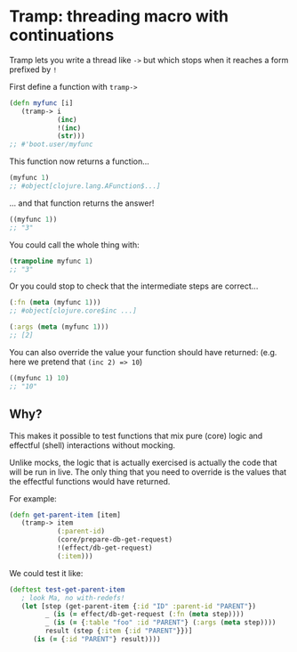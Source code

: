 # Tramp: threading macro with continuations

Tramp lets you write a thread like `->` but which stops when it
reaches a form prefixed by `!`

First define a function with `tramp->`

```clojure
(defn myfunc [i]
   (tramp-> i
            (inc)
            !(inc)
            (str)))
;; #'boot.user/myfunc
```

This function now returns a function...

```clojure
(myfunc 1)
;; #object[clojure.lang.AFunction$...]
```

... and that function returns the answer!

```clojure
((myfunc 1))
;; "3"
```

You could call the whole thing with:

```clojure
(trampoline myfunc 1)
;; "3"
```

Or you could stop to check that the intermediate steps are correct...

```clojure
(:fn (meta (myfunc 1)))
;; #object[clojure.core$inc ...]

(:args (meta (myfunc 1)))
;; [2]
```

You can also override the value your function should have returned:
(e.g. here we pretend that `(inc 2) => 10`)

```clojure
((myfunc 1) 10)
;; "10"
```

## Why?

This makes it possible to test functions that mix pure (core) logic and
effectful (shell) interactions without mocking.

Unlike mocks, the logic that is actually exercised is actually the code
that will be run in live.  The only thing that you need to override is
the values that the effectful functions would have returned.

For example:

```clojure
(defn get-parent-item [item]
   (tramp-> item
            (:parent-id)
            (core/prepare-db-get-request)
            !(effect/db-get-request)
            (:item)))
```

We could test it like:

```clojure
(deftest test-get-parent-item
   ; look Ma, no with-redefs!
   (let [step (get-parent-item {:id "ID" :parent-id "PARENT"})
         _ (is (= effect/db-get-request (:fn (meta step))))
         _ (is (= {:table "foo" :id "PARENT"} (:args (meta step))))
         result (step {:item {:id "PARENT"}})]
      (is (= {:id "PARENT"} result))))
```
